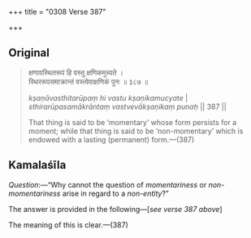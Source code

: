 +++
title = "0308 Verse 387"

+++
## Original 
>
> क्षणावस्थितरूपं हि वस्तु क्षणिकमुच्यते ।  
> स्थिररूपसमाक्रान्तं वस्त्वेवाक्षणिकं पुनः ॥ ३८७ ॥ 
>
> *kṣaṇāvasthitarūpaṃ hi vastu kṣaṇikamucyate* \|  
> *sthirarūpasamākrāntaṃ vastvevākṣaṇikaṃ punaḥ* \|\| 387 \|\| 
>
> That thing is said to be ‘momentary’ whose form persists for a moment; while that thing is said to be ‘non-momentary’ which is endowed with a lasting (permanent) form.—(387)



## Kamalaśīla

*Question*:—“Why cannot the question of *momentariness* or *non-momentariness* arise in regard to a *non-entity*?”

The answer is provided in the following—[*see verse 387 above*]

The meaning of this is clear.—(387)


